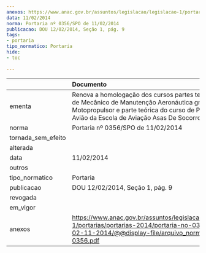 ```yaml
---
anexos: https://www.anac.gov.br/assuntos/legislacao/legislacao-1/portarias/portarias-2014/portaria-no-0356-spo-de-02-11-2014/@@display-file/arquivo_norma/PA2014-0356.pdf
data: 11/02/2014
norma: Portaria nº 0356/SPO de 11/02/2014
publicacao: DOU 12/02/2014, Seção 1, pág. 9
tags:
- portaria
tipo_normatico: Portaria
hide: 
- toc 
 
---
```


|                    | Documento                                                                                                                                                                                                        |
|:-------------------|:-----------------------------------------------------------------------------------------------------------------------------------------------------------------------------------------------------------------|
| ementa             | Renova a homologação dos cursos partes teórico/prático de Mecânico de Manutenção Aeronáutica grupos Célula, Motopropulsor e parte teórica do curso de Piloto Privado Avião da Escola de Aviação Asas De Socorro. |
| norma              | Portaria nº 0356/SPO de 11/02/2014                                                                                                                                                                               |
| tornada_sem_efeito |                                                                                                                                                                                                                  |
| alterada           |                                                                                                                                                                                                                  |
| data               | 11/02/2014                                                                                                                                                                                                       |
| outros             |                                                                                                                                                                                                                  |
| tipo_normatico     | Portaria                                                                                                                                                                                                         |
| publicacao         | DOU 12/02/2014, Seção 1, pág. 9                                                                                                                                                                                  |
| revogada           |                                                                                                                                                                                                                  |
| em_vigor           |                                                                                                                                                                                                                  |
| anexos             | https://www.anac.gov.br/assuntos/legislacao/legislacao-1/portarias/portarias-2014/portaria-no-0356-spo-de-02-11-2014/@@display-file/arquivo_norma/PA2014-0356.pdf                                                |